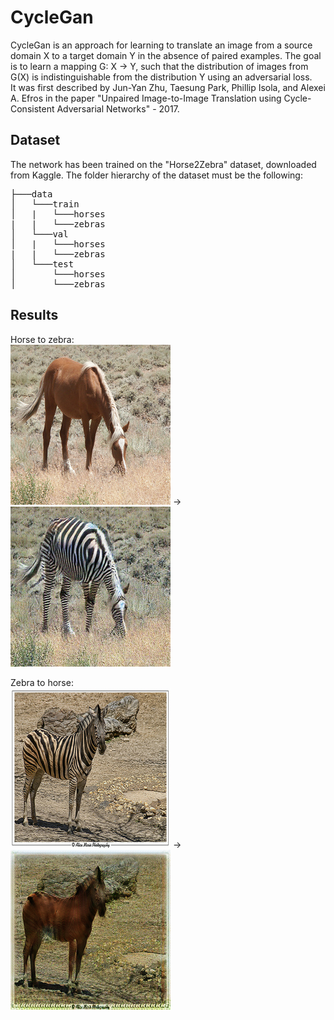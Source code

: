 # CycleGan
CycleGan is an approach for learning to translate an image from a source domain X to a target domain Y in the absence of paired examples. The goal is to learn a mapping G: X → Y, such that the distribution of images from G(X) is indistinguishable from the distribution Y using an adversarial loss.  
It was first described by Jun-Yan Zhu, Taesung Park, Phillip Isola, and Alexei A. Efros in the paper "Unpaired Image-to-Image Translation using Cycle-Consistent Adversarial Networks" - 2017.

## Dataset
The network has been trained on the "Horse2Zebra" dataset, downloaded from Kaggle. The folder hierarchy of the dataset must be the following:  

<pre>
├───data  
│   └───train  
│   |   └───horses
|   |   └───zebras
│   └───val
│   |   └───horses
|   |   └───zebras
│   └───test
│       └───horses
│       └───zebras
</pre>

## Results
Horse to zebra:  
![](saved_images/horse1.png)  ->  ![](saved_images/fake_zebra1.png)   

Zebra to horse:  
![](saved_images/zebra1.png)  ->  ![](saved_images/fake_horse1.png)
